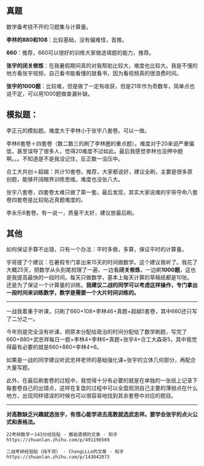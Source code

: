 ## 真题

数学备考绕不开的习题集与计算量。

**李林的880和108**：比较基础，没有偏难怪，首推。

**660**：推荐，660可以很好的训练大家做选填题的能力，推荐。

**张宇的闭关修炼**：在我暑假期间真的对我帮助比较大，难度也比较大。我是不懂的地方看张宇视频，自己看书能看懂的就看书，因为看视频真的很浪费时间。

**张宇的1000题**：比较难，但是做了一定有收获，但是21年作为奇数年，简单点也说不定，可以用1000题做查漏补缺。

## 模拟题：

李正元的模拟题。难度大于李林小于张宇八套卷。可以一做。

李林6套卷＋四套卷（数二数三的刷了李林圈的重点题）。难度对于20来说严重偏低，甚至误导了很多人，觉得20难度不过如此。最后我感觉李林也没押中题啊。。。不知道是不是我没记住，反正数一没压中。

合工大共创＋超越：共计10套卷。推荐，大家都说好，建议全刷，主要是很多原创题，能够开阔眼界训练思维。难度也没张八大。

张宇八套卷，四套卷太难只做了第一套。最后发现，其实大家说难的宇哥夺命八套卷四套卷是比较贴近真题难度的。

李永乐6套卷。有一说一，质量不太好，建议放最后刷。

## 其他

如何保证手算不出错，只有一个办法：平时多做，多算，保证平时的计算量。

宇哥提了个建议：在暑假专门拿出来15天的时间做数学。这个建议我听了。我花了大概25天，把数学从头到尾梳理了一遍，一边看**闭关修炼**，一边刷**1000题**，这也是我提高最快的一段时间。每天只做数学，基本上每天计算的草稿纸都是10张。还是为了保证一个计算量的训练。**我建议二战的同学可以考虑这样操作，专门拿出一段时间来训练数学，数学是需要一个大片时间训练的。**

---

一战我着重于听课，只刷了660+108+李林46+真题+超越5套卷，其中660还只写了二分之一。

今年则是完全没有听课，把原本分配给政治的时间分配给了数学刷题，写完了660+880+武忠祥每日一题+李林4+李林6+真题+张宇4+合工大森哥5，其中我觉得最有必要的就是660+880+李林4+6。

如果是一战的同学建议听武忠祥老师的基础强化课+张宇的立体几何部分，再配合大量写题。

此外，在最后刷套卷的过程中，我觉得十分有必要的就是在单独的一张纸上记录下每套卷自己的出错点，这样在复盘的过程中可以全盘观测自己主要的薄弱点在什么地方，出现同样错误的时候也可以很容易地找到其余套卷中对应的题目。

---

**对高数缺乏兴趣就选张宇，有信心能学进去高数就选武忠祥。要学会张宇的点火公式和表格法。**



```ad-seealso
22考研数学一143分经验贴 - 邂逅遗憾的文章 - 知乎 https://zhuanlan.zhihu.com/p/491196569

二战考研经验贴（纯干货） - ChangLLLe的文章 - 知乎 https://zhuanlan.zhihu.com/p/143842073
```
